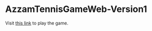 # AzzamTennisGameWeb-Version1

Visit [this link](https://azzamtennisgamewebversion1.netlify.app) to play the game.
